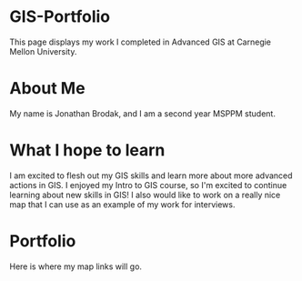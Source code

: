 # GIS-Portfolio
This page displays my work I completed in Advanced GIS at Carnegie Mellon University.

# About Me

My name is Jonathan Brodak, and I am a second year MSPPM student.

# What I hope to learn

I am excited to flesh out my GIS skills and learn more about more advanced actions in GIS. I enjoyed my Intro to GIS course, so I'm excited to continue learning about new skills in GIS! I also would like to work on a really nice map that I can use as an example of my work for interviews.

# Portfolio

Here is where my map links will go.
